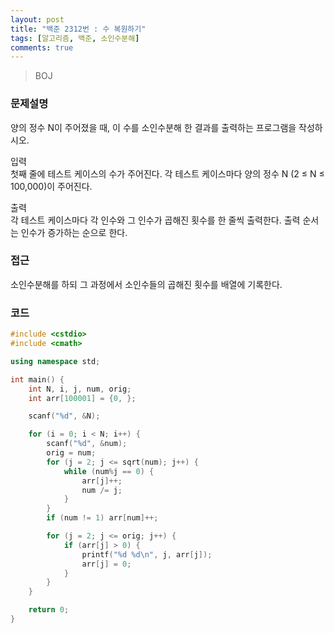 ```yaml
---
layout: post
title: "백준 2312번 : 수 복원하기"
tags: [알고리즘, 백준, 소인수분해]
comments: true
---
```


> BOJ  

### 문제설명  
양의 정수 N이 주어졌을 때, 이 수를 소인수분해 한 결과를 출력하는 프로그램을 작성하시오.  

입력  
첫째 줄에 테스트 케이스의 수가 주어진다. 각 테스트 케이스마다 양의 정수 N (2 ≤ N ≤ 100,000)이 주어진다.  

출력  
각 테스트 케이스마다 각 인수와 그 인수가 곱해진 횟수를 한 줄씩 출력한다. 출력 순서는 인수가 증가하는 순으로 한다.  

### 접근  
소인수분해를 하되 그 과정에서 소인수들의 곱해진 횟수를 배열에 기록한다.  

### 코드  
~~~c++
#include <cstdio>
#include <cmath>

using namespace std;

int main() {
    int N, i, j, num, orig;
    int arr[100001] = {0, };

    scanf("%d", &N);

    for (i = 0; i < N; i++) {
        scanf("%d", &num);
        orig = num;
        for (j = 2; j <= sqrt(num); j++) {
            while (num%j == 0) {
                arr[j]++;
                num /= j;
            }
        }
        if (num != 1) arr[num]++;

        for (j = 2; j <= orig; j++) {
            if (arr[j] > 0) {
                printf("%d %d\n", j, arr[j]);
                arr[j] = 0;
            }
        }
    }

    return 0;
}
~~~
